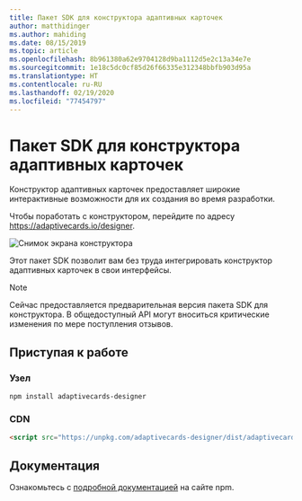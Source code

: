 ```yaml
---
title: Пакет SDK для конструктора адаптивных карточек
author: matthidinger
ms.author: mahiding
ms.date: 08/15/2019
ms.topic: article
ms.openlocfilehash: 8b961380a62e9704128d9ba1112d5e2c13a34e7e
ms.sourcegitcommit: 1e18c5dc0cf85d26f66335e312348bbfb903d95a
ms.translationtype: HT
ms.contentlocale: ru-RU
ms.lasthandoff: 02/19/2020
ms.locfileid: "77454797"
---
```

# <a name="adaptive-cards-designer-sdk"></a>Пакет SDK для конструктора адаптивных карточек

Конструктор адаптивных карточек предоставляет широкие интерактивные возможности для их создания во время разработки.

Чтобы поработать с конструктором, перейдите по адресу https://adaptivecards.io/designer.

![Снимок экрана конструктора](../content/designer.png)

Этот пакет SDK позволит вам без труда интегрировать конструктор адаптивных карточек в свои интерфейсы.

> [!NOTE]
> 
> Сейчас предоставляется предварительная версия пакета SDK для конструктора. В общедоступный API могут вноситься критические изменения по мере поступления отзывов.

## <a name="get-started"></a>Приступая к работе

### <a name="node"></a>Узел

```console
npm install adaptivecards-designer
```

### <a name="cdn"></a>CDN

```html
<script src="https://unpkg.com/adaptivecards-designer/dist/adaptivecards-designer.js"></script>
```

## <a name="documentation"></a>Документация 

Ознакомьтесь с [подробной документацией](https://www.npmjs.com/package/adaptivecards-designer) на сайте npm.
